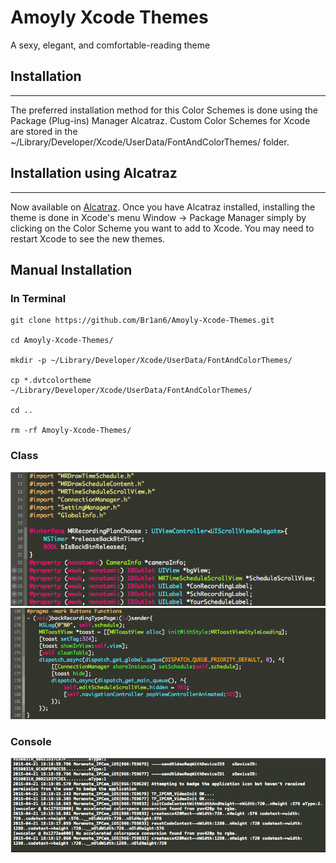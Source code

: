 # Amoyly Xcode Themes
A sexy, elegant, and comfortable-reading theme

## Installation
***
The preferred installation method for this Color Schemes is done using the Package (Plug-ins) Manager Alcatraz. Custom Color Schemes for Xcode are stored in the ~/Library/Developer/Xcode/UserData/FontAndColorThemes/ folder.

## Installation using Alcatraz
***
Now available on [Alcatraz](https://github.com/supermarin/Alcatraz). Once you have Alcatraz installed, installing the theme is done in Xcode's menu Window -> Package Manager simply by clicking on the Color Scheme you want to add to Xcode. You may need to restart Xcode to see the new themes.

## Manual Installation

### In Terminal
```
git clone https://github.com/Br1an6/Amoyly-Xcode-Themes.git

cd Amoyly-Xcode-Themes/

mkdir -p ~/Library/Developer/Xcode/UserData/FontAndColorThemes/

cp *.dvtcolortheme ~/Library/Developer/Xcode/UserData/FontAndColorThemes/

cd ..

rm -rf Amoyly-Xcode-Themes/
```
### Class
![alt tag](https://raw.githubusercontent.com/Br1an6/Amoyly-Xcode-Themes/master/Amoyly_Class_Implement_Sample.png)
![alt tag](https://raw.githubusercontent.com/Br1an6/Amoyly-Xcode-Themes/master/Amoyly_Class_Interface_Sample.png)
### Console
![alt tag](https://raw.githubusercontent.com/Br1an6/Amoyly-Xcode-Themes/master/Amoyly_Class_ConsoleWindows_Sample.png)
